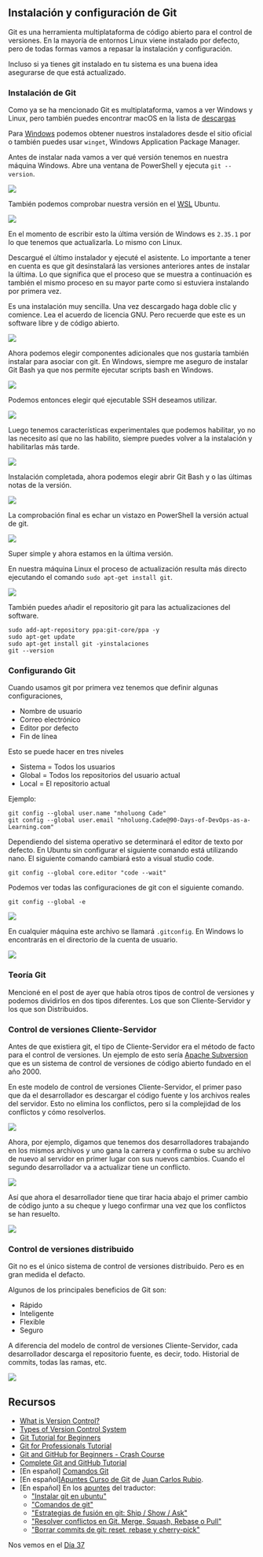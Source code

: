## Instalación y configuración de Git

Git es una herramienta multiplataforma de código abierto para el control de versiones. En la mayoría de entornos Linux viene instalado por defecto, pero de todas formas vamos a repasar la instalación y configuración.

Incluso si ya tienes git instalado en tu sistema es una buena idea asegurarse de que está actualizado.

### Instalación de Git

Como ya se ha mencionado Git es multiplataforma, vamos a ver Windows y Linux, pero también puedes encontrar macOS en la lista de [descargas](https://git-scm.com/book/en/v2/Getting-Started-Installing-Git)

Para [Windows](https://git-scm.com/download/win) podemos obtener nuestros instaladores desde el sitio oficial o también puedes usar `winget`, Windows Application Package Manager.

Antes de instalar nada vamos a ver qué versión tenemos en nuestra máquina Windows. Abre una ventana de PowerShell y ejecuta `git --version`.

![](Images/Day36_Git1.png)

También podemos comprobar nuestra versión en el [WSL](https://es.wikipedia.org/wiki/Subsistema_de_Windows_para_Linux) Ubuntu.

![](Images/Day36_Git2.png)

En el momento de escribir esto la última versión de Windows es `2.35.1` por lo que tenemos que actualizarla. Lo mismo con Linux.

Descargué el último instalador y ejecuté el asistente. Lo importante a tener en cuenta es que git desinstalará las versiones anteriores antes de instalar la última. Lo que significa que el proceso que se muestra a continuación es también el mismo proceso en su mayor parte como si estuviera instalando por primera vez.

Es una instalación muy sencilla. Una vez descargado haga doble clic y comience. Lea el acuerdo de licencia GNU. Pero recuerde que este es un software libre y de código abierto.

![](Images/Day36_Git3.png)

Ahora podemos elegir componentes adicionales que nos gustaría también instalar para asociar con git. En Windows, siempre me aseguro de instalar Git Bash ya que nos permite ejecutar scripts bash en Windows.

![](Images/Day36_Git4.png)

Podemos entonces elegir qué ejecutable SSH deseamos utilizar. 

![](Images/Day36_Git5.png)

Luego tenemos características experimentales que podemos habilitar, yo no las necesito así que no las habilito, siempre puedes volver a la instalación y habilitarlas más tarde.

![](Images/Day36_Git6.png)

Instalación completada, ahora podemos elegir abrir Git Bash y o las últimas notas de la versión.

![](Images/Day36_Git7.png)

La comprobación final es echar un vistazo en PowerShell la versión actual de git.

![](Images/Day36_Git8.png)

Super simple y ahora estamos en la última versión. 

En nuestra máquina Linux el proceso de actualización resulta más directo ejecutando el comando `sudo apt-get install git`.

![](Images/Day36_Git9.png)

También puedes añadir el repositorio git para las actualizaciones del software.

```shell
sudo add-apt-repository ppa:git-core/ppa -y
sudo apt-get update
sudo apt-get install git -yinstalaciones
git --version
```

### Configurando Git

Cuando usamos git por primera vez tenemos que definir algunas configuraciones,

- Nombre de usuario
- Correo electrónico
- Editor por defecto
- Fin de línea

Esto se puede hacer en tres niveles

- Sistema = Todos los usuarios
- Global = Todos los repositorios del usuario actual
- Local = El repositorio actual

Ejemplo:
```shell
git config --global user.name "nholuong Cade"
git config --global user.email "nholuong.Cade@90-Days-of-DevOps-as-a-Learning.com"
```
Dependiendo del sistema operativo se determinará el editor de texto por defecto. En  Ubuntu sin configurar el siguiente comando está utilizando nano. El siguiente comando cambiará esto a visual studio code.

```shell
git config --global core.editor "code --wait"
```

Podemos ver todas las configuraciones de git con el siguiente comando.

```shell
git config --global -e
```

![](Images/Day36_Git10.png)

En cualquier máquina este archivo se llamará `.gitconfig`. En Windows lo encontrarás en el directorio de la cuenta de usuario.

![](Images/Day36_Git11.png)

### Teoría Git

Mencioné en el post de ayer que había otros tipos de control de versiones y podemos dividirlos en dos tipos diferentes. Los que son Cliente-Servidor y los que son Distribuidos.

### Control de versiones Cliente-Servidor

Antes de que existiera git, el tipo de Cliente-Servidor era el método de facto para el control de versiones. Un ejemplo de esto sería [Apache Subversion](https://subversion.apache.org/) que es un sistema de control de versiones de código abierto fundado en el año 2000.

En este modelo de control de versiones Cliente-Servidor, el primer paso que da el desarrollador es descargar el código fuente y los archivos reales del servidor. Esto no elimina los conflictos, pero sí la complejidad de los conflictos y cómo resolverlos.

![](Images/Day36_Git12.png)

Ahora, por ejemplo, digamos que tenemos dos desarrolladores trabajando en los mismos archivos y uno gana la carrera y confirma o sube su archivo de nuevo al servidor en primer lugar con sus nuevos cambios. Cuando el segundo desarrollador va a actualizar tiene un conflicto.

![](Images/Day36_Git13.png)

Así que ahora el desarrollador tiene que tirar hacia abajo el primer cambio de código junto a su cheque y luego confirmar una vez que los conflictos se han resuelto.

![](Images/Day36_Git15.png)

### Control de versiones distribuido

Git no es el único sistema de control de versiones distribuido. Pero es en gran medida el defacto.

Algunos de los principales beneficios de Git son:

- Rápido
- Inteligente
- Flexible
- Seguro

A diferencia del modelo de control de versiones Cliente-Servidor, cada desarrollador descarga el repositorio fuente, es decir, todo. Historial de commits, todas las ramas, etc.

![](Images/Day36_Git16.png)

## Recursos

- [What is Version Control?](https://www.youtube.com/watch?v=Yc8sCSeMhi4)
- [Types of Version Control System](https://www.youtube.com/watch?v=kr62e_n6QuQ)
- [Git Tutorial for Beginners](https://www.youtube.com/watch?v=8JJ101D3knE&t=52s)
- [Git for Professionals Tutorial](https://www.youtube.com/watch?v=Uszj_k0DGsg)
- [Git and GitHub for Beginners - Crash Course](https://www.youtube.com/watch?v=RGOj5yH7evk&t=8s)
- [Complete Git and GitHub Tutorial](https://www.youtube.com/watch?v=apGV9Kg7ics)
- [En español] [Comandos Git](https://gitea.vergaracarmona.es/man-linux/comandos-git)
- [En español][Apuntes Curso de Git](https://vergaracarmona.es/wp-content/uploads/2022/10/Curso-git_vergaracarmona.es_.pdf) de [Juan Carlos Rubio](https://www.linkedin.com/in/juan-carlos-rubio-pineda/Curso-git_vergaracarmona-es).
- [En español] En los [apuntes](https://vergaracarmona.es/apuntes/) del traductor:
  - ["Instalar git en ubuntu"](https://vergaracarmona.es/instalar-git-en-ubuntu/)
  - ["Comandos de git"](https://vergaracarmona.es/comandos-de-git/)
  - ["Estrategias de fusión en git: Ship / Show / Ask"](https://vergaracarmona.es/estrategias-bifurcacion-git-ship-show-ask/)
  - ["Resolver conflictos en Git. Merge, Squash, Rebase o Pull"](https://vergaracarmona.es/merge-squash-rebase-pull/)
  - ["Borrar commits de git: reset, rebase y cherry-pick"](https://vergaracarmona.es/reset-rebase-cherry-pick/)

Nos vemos en el [Día 37](day37.md)
